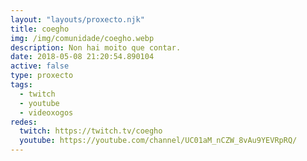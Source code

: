 ```yaml
---
layout: "layouts/proxecto.njk"
title: coegho
img: /img/comunidade/coegho.webp
description: Non hai moito que contar.
date: 2018-05-08 21:20:54.890104
active: false
type: proxecto
tags:
  - twitch
  - youtube
  - videoxogos
redes:
  twitch: https://twitch.tv/coegho
  youtube: https://youtube.com/channel/UC01aM_nCZW_8vAu9YEVRpRQ/
---
```

